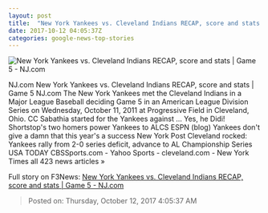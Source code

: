 ```yaml
---
layout: post
title:  "New York Yankees vs. Cleveland Indians RECAP, score and stats | Game 5 - NJ.com"
date: 2017-10-12 04:05:37Z
categories: google-news-top-stories
---
```


![New York Yankees vs. Cleveland Indians RECAP, score and stats | Game 5 - NJ.com](http://image.nj.com/home/njo-media/width620/img/realtimesports_impact/photo/23578388-standard.jpg)

NJ.com New York Yankees vs. Cleveland Indians RECAP, score and stats | Game 5 NJ.com The New York Yankees met the Cleveland Indians in a Major League Baseball deciding Game 5 in an American League Division Series on Wednesday, October 11, 2011 at Progressive Field in Cleveland, Ohio. CC Sabathia started for the Yankees against ... Yes, he Didi! Shortstop's two homers power Yankees to ALCS ESPN (blog) Yankees don't give a damn that this year's a success New York Post Cleveland rocked: Yankees rally from 2-0 series deficit, advance to AL Championship Series USA TODAY CBSSports.com - Yahoo Sports - cleveland.com - New York Times all 423 news articles »


Full story on F3News: [New York Yankees vs. Cleveland Indians RECAP, score and stats | Game 5 - NJ.com](http://www.f3nws.com/n/Xt22QJ)

> Posted on: Thursday, October 12, 2017 4:05:37 AM
